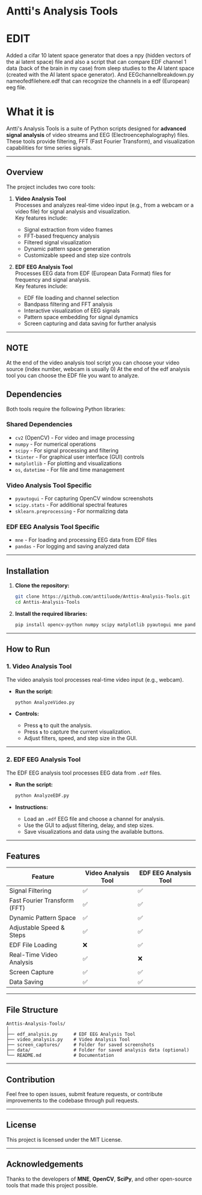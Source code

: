 
# Antti's Analysis Tools

# EDIT

Added a cifar 10 latent space generator that does a npy (hidden vectors of the ai latent space) file and also a script that can compare 
EDF channel 1 data (back of the brain in my case) from sleep studies to the AI latent space (created with the AI latent space generator). 
And EEGchannelbreakdown.py nameofedfilehere.edf that can recognize the channels in a edf (European) eeg file. 

# What it is

Antti's Analysis Tools is a suite of Python scripts designed for **advanced signal analysis** of video streams and EEG (Electroencephalography) files. These tools provide filtering, FFT (Fast Fourier Transform), and visualization capabilities for time series signals.

---

## Overview

The project includes two core tools:

1. **Video Analysis Tool**  
   Processes and analyzes real-time video input (e.g., from a webcam or a video file) for signal analysis and visualization.  
   Key features include:
   - Signal extraction from video frames  
   - FFT-based frequency analysis  
   - Filtered signal visualization  
   - Dynamic pattern space generation  
   - Customizable speed and step size controls  

2. **EDF EEG Analysis Tool**  
   Processes EEG data from EDF (European Data Format) files for frequency and signal analysis.  
   Key features include:
   - EDF file loading and channel selection  
   - Bandpass filtering and FFT analysis  
   - Interactive visualization of EEG signals  
   - Pattern space embedding for signal dynamics  
   - Screen capturing and data saving for further analysis  

---

## NOTE

At the end of the video analysis tool script you can choose your video source (index number, webcam is usually 0) 
At the end of the edf analysis tool you can choose the EDF file you want to analyze. 

## Dependencies

Both tools require the following Python libraries:

### Shared Dependencies
- `cv2` (OpenCV) - For video and image processing  
- `numpy` - For numerical operations  
- `scipy` - For signal processing and filtering  
- `tkinter` - For graphical user interface (GUI) controls  
- `matplotlib` - For plotting and visualizations  
- `os`, `datetime` - For file and time management  

### Video Analysis Tool Specific
- `pyautogui` - For capturing OpenCV window screenshots  
- `scipy.stats` - For additional spectral features  
- `sklearn.preprocessing` - For normalizing data  

### EDF EEG Analysis Tool Specific
- `mne` - For loading and processing EEG data from EDF files  
- `pandas` - For logging and saving analyzed data  

---

## Installation

1. **Clone the repository:**
   ```bash
   git clone https://github.com/anttiluode/Anttis-Analysis-Tools.git
   cd Anttis-Analysis-Tools
   ```

2. **Install the required libraries:**
   ```bash
   pip install opencv-python numpy scipy matplotlib pyautogui mne pandas scikit-learn
   ```

---

## How to Run

### 1. Video Analysis Tool
The video analysis tool processes real-time video input (e.g., webcam).

- **Run the script:**
   ```bash
   python AnalyzeVideo.py
   ```

- **Controls:**
   - Press **`q`** to quit the analysis.  
   - Press **`s`** to capture the current visualization.  
   - Adjust filters, speed, and step size in the GUI.

---

### 2. EDF EEG Analysis Tool
The EDF EEG analysis tool processes EEG data from `.edf` files.

- **Run the script:**
   ```bash
   python AnalyzeEDF.py
   ```

- **Instructions:**
   - Load an `.edf` EEG file and choose a channel for analysis.
   - Use the GUI to adjust filtering, delay, and step sizes.
   - Save visualizations and data using the available buttons.

---

## Features

| Feature                        | Video Analysis Tool | EDF EEG Analysis Tool |
|--------------------------------|---------------------|-----------------------|
| Signal Filtering               | ✅                  | ✅                    |
| Fast Fourier Transform (FFT)   | ✅                  | ✅                    |
| Dynamic Pattern Space          | ✅                  | ✅                    |
| Adjustable Speed & Steps       | ✅                  | ✅                    |
| EDF File Loading               | ❌                  | ✅                    |
| Real-Time Video Analysis       | ✅                  | ❌                    |
| Screen Capture                 | ✅                  | ✅                    |
| Data Saving                    | ✅                  | ✅                    |

---

## File Structure

```
Anttis-Analysis-Tools/
│
├── edf_analysis.py      # EDF EEG Analysis Tool
├── video_analysis.py    # Video Analysis Tool
├── screen_captures/     # Folder for saved screenshots
├── data/                # Folder for saved analysis data (optional)
└── README.md            # Documentation
```

---

## Contribution

Feel free to open issues, submit feature requests, or contribute improvements to the codebase through pull requests.

---

## License

This project is licensed under the MIT License.  

---

## Acknowledgements

Thanks to the developers of **MNE**, **OpenCV**, **SciPy**, and other open-source tools that made this project possible.
